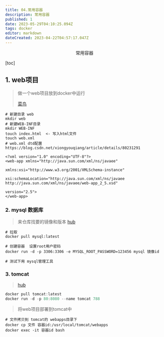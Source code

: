 ```yaml
---
title: 04.常用容器
description: 常用容器
published: 1
date: 2023-05-29T04:10:25.094Z
tags: docker
editor: markdown
dateCreated: 2023-04-22T04:57:17.047Z
---
```


<center>常用容器</center>





[toc]





## 1. web项目

> 做一个web项目放到docker中运行
>
> [菜鸟](https://www.runoob.com/docke)

```shell
# 新建目录 web
mkdir web 
# 新建WEB-INF目录
mkdir WEB-INF
touch index.html  <- 写入html文件
touch web.xml  
# web.xml dtd配置  https://blog.csdn.net/xiongyouqiang/article/details/80231291
```

```xml-dtd
<?xml version="1.0" encoding="UTF-8"?>  
<web-app xmlns="http://java.sun.com/xml/ns/javaee"  

xmlns:xsi="http://www.w3.org/2001/XMLSchema-instance"  

xsi:schemaLocation="http://java.sun.com/xml/ns/javaee http://java.sun.com/xml/ns/javaee/web-app_2_5.xsd"  

version="2.5">  
</web-app>  
```



### 2. mysql 数据库

> 来仓库找要的镜像和版本 [hub](https://hub.docker.com/)

```shell
# 拉取
docker pull mysql:latest

# 创建容器  设置root用户密码
docker run -d -p 3306:3306 -e MYSQL_ROOT_PASSWORD=123456 mysql 镜像id 

# 测试下用 mysql管理工具
```



### 3. tomcat 

>  [hub](https://hub.docker.com/)

```go
docker pull tomcat:latest
docker run -d -p 80:8080 --name tomcat 788
```

> 将web项目部署到tomcat中

```shell
# 文件拷贝到 tomcat的 webapps目录下
docker cp 文件 容器id:/usr/local/tomcat/webapps 
docker exec -it 容器id bash
```



